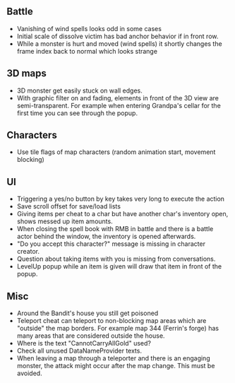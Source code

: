 ## Battle

- Vanishing of wind spells looks odd in some cases
- Initial scale of dissolve victim has bad anchor behavior if in front row.
- While a monster is hurt and moved (wind spells) it shortly changes the frame index back to normal which looks strange


## 3D maps

- 3D monster get easily stuck on wall edges.
- With graphic filter on and fading, elements in front of the 3D view are semi-transparent.
  For example when entering Grandpa's cellar for the first time you can see through the popup.


## Characters

- Use tile flags of map characters (random animation start, movement blocking)


## UI

- Triggering a yes/no button by key takes very long to execute the action
- Save scroll offset for save/load lists
- Giving items per cheat to a char but have another char's inventory open, shows messed up item amounts.
- When closing the spell book with RMB in battle and there is a battle actor behind the window, the inventory is opened afterwards.
- "Do you accept this character?" message is missing in character creator.
- Question about taking items with you is missing from conversations.
- LevelUp popup while an item is given will draw that item in front of the popup.


## Misc

- Around the Bandit's house you still get poisoned
- Teleport cheat can teleport to non-blocking map areas which are "outside" the map borders.
  For example map 344 (Ferrin's forge) has many areas that are considered outside the house.
- Where is the text "CannotCarryAllGold" used?
- Check all unused DataNameProvider texts.
- When leaving a map through a teleporter and there is an engaging monster, the attack might occur after the map change. This must be avoided.